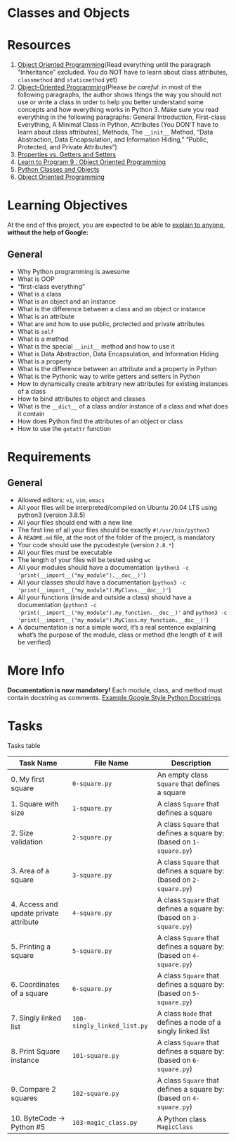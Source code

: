# Classes and Objects

# Resources
1. [Object Oriented Programming](https://python.swaroopch.com/oop.html)(Read everything until the paragraph “Inheritance” excluded. You do NOT have to learn about class attributes, `classmethod` and `staticmethod` yet)
2. [Object-Oriented Programming](https://python-course.eu/oop/object-oriented-programming.php)(Please *be careful*: in most of the following paragraphs, the author shows things the way you should not use or write a class in order to help you better understand some concepts and how everything works in Python 3. Make sure you read everything in the following paragraphs: General Introduction, First-class Everything, A Minimal Class in Python, Attributes (You DON’T have to learn about class attributes), Methods, The `__init__` Method, “Data Abstraction, Data Encapsulation, and Information Hiding,” “Public, Protected, and Private Attributes”)
3. [Properties vs. Getters and Setters](https://python-course.eu/oop/properties-vs-getters-and-setters.php)
4. [Learn to Program 9 : Object Oriented Programming](https://www.youtube.com/watch?v=1AGyBuVCTeE)
5. [Python Classes and Objects](https://www.youtube.com/watch?v=apACNr7DC_s)
6. [Object Oriented Programming](https://www.youtube.com/watch?v=-DP1i2ZU9gk)

# Learning Objectives
At the end of this project, you are expected to be able to [explain to anyone](https://fs.blog/feynman-learning-technique/?fbclid=IwAR2K5_BGPVo0QjJXkOIIqNsqcXK4lTskPWJvA0asKQIGtCPWaQBdKmj1Ztg), **without the help of Google:**

## General
* Why Python programming is awesome
* What is OOP
* “first-class everything”
* What is a class
* What is an object and an instance
* What is the difference between a class and an object or instance
* What is an attribute
* What are and how to use public, protected and private attributes
* What is `self`
* What is a method
* What is the special `__init__` method and how to use it
* What is Data Abstraction, Data Encapsulation, and Information Hiding
* What is a property
* What is the difference between an attribute and a property in Python
* What is the Pythonic way to write getters and setters in Python
* How to dynamically create arbitrary new attributes for existing instances of a class
* How to bind attributes to object and classes
* What is the `__dict__` of a class and/or instance of a class and what does it contain
* How does Python find the attributes of an object or class
* How to use the `getattr` function

# Requirements
## General
* Allowed editors: `vi`, `vim`, `emacs`
* All your files will be interpreted/compiled on Ubuntu 20.04 LTS using python3 (version 3.8.5)
* All your files should end with a new line
* The first line of all your files should be exactly `#!/usr/bin/python3`
* A `README.md` file, at the root of the folder of the project, is mandatory
* Your code should use the pycodestyle (version `2.8.*`)
* All your files must be executable
* The length of your files will be tested using `wc`
* All your modules should have a documentation (`python3 -c 'print(__import__("my_module").__doc__)'`)
* All your classes should have a documentation (`python3 -c 'print(__import__("my_module").MyClass.__doc__)'`)
* All your functions (inside and outside a class) should have a documentation 
(`python3 -c 'print(__import__("my_module").my_function.__doc__)'` and `python3 -c 'print(__import__("my_module").MyClass.my_function.__doc__)'`)
* A documentation is not a simple word, it’s a real sentence explaining what’s the purpose of the module, class or method (the length of it will be verified)

# More Info
**Documentation is now mandatory!** Each module, class, and method must contain docstring as comments. [Example Google Style Python Docstrings](https://sphinxcontrib-napoleon.readthedocs.io/en/latest/example_google.html)

# Tasks
Tasks table

| Task Name  | File Name | Description |
| --------------- | ------------------------------ |---------------------------------------------------------------|
| 0. My first square | `0-square.py`  | An empty class `Square` that defines a square |
| 1. Square with size | `1-square.py` | A class `Square` that defines a square |
| 2. Size validation | `2-square.py` | A class `Square` that defines a square by: (based on `1-square.py`) |
| 3. Area of a square | `3-square.py` | A class `Square` that defines a square by: (based on `2-square.py`) |
| 4. Access and update private attribute | `4-square.py` | A class `Square` that defines a square by: (based on `3-square.py`) |
| 5. Printing a square | `5-square.py` | A class `Square` that defines a square by: (based on `4-square.py`) |
| 6. Coordinates of a square | `6-square.py` | A class `Square` that defines a square by: (based on `5-square.py`) |
| 7. Singly linked list | `100-singly_linked_list.py` | A class `Node` that defines a node of a singly linked list |
| 8. Print Square instance | `101-square.py` | A class `Square` that defines a square by: (based on `6-square.py`) |
| 9. Compare 2 squares | `102-square.py` | A class `Square` that defines a square by: (based on `4-square.py`) |
| 10. ByteCode -> Python #5 | `103-magic_class.py` | A Python class `MagicClass` |
